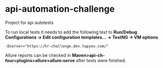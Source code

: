 # api-automation-challenge
Project for api autotests

To run local tests it needs to add the following text to
**Run/Debug Configurations -> Edit configuration templates... -> TestNG -> VM options**

```
-Dserver="https://hr-challenge.dev.tapyou.com/"
```

Allure reports can be checked in
**Maven>api-ch-four>plugins>allure>allure:serve** after tests were finished.